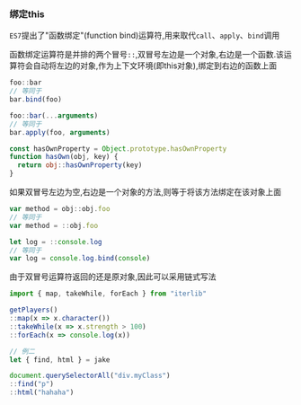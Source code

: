 ### 绑定this
`ES7`提出了"函数绑定"(function bind)运算符,用来取代`call`、`apply`、`bind`调用

函数绑定运算符是并排的两个冒号`::`,双冒号左边是一个对象,右边是一个函数.该运算符会自动将左边的对象,作为上下文环境(即this对象),绑定到右边的函数上面

```javascript
foo::bar
// 等同于
bar.bind(foo)

foo::bar(...arguments)
// 等同于
bar.apply(foo, arguments)

const hasOwnProperty = Object.prototype.hasOwnProperty
function hasOwn(obj, key) {
  return obj::hasOwnProperty(key)
}
```

如果双冒号左边为空,右边是一个对象的方法,则等于将该方法绑定在该对象上面

```javascript
var method = obj::obj.foo
// 等同于
var method = ::obj.foo

let log = ::console.log
// 等同于
var log = console.log.bind(console)
```

由于双冒号运算符返回的还是原对象,因此可以采用链式写法

```javascript
import { map, takeWhile, forEach } from "iterlib"

getPlayers()
::map(x => x.character())
::takeWhile(x => x.strength > 100)
::forEach(x => console.log(x))

// 例二
let { find, html } = jake

document.querySelectorAll("div.myClass")
::find("p")
::html("hahaha")
```